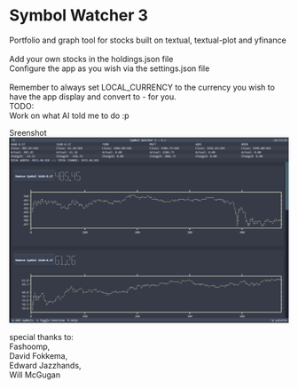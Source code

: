 # Symbol Watcher 3
Portfolio and graph tool for stocks built on textual, textual-plot and yfinance<br/>
<br/>
Add your own stocks in the holdings.json file <br/>
Configure the app as you wish via the settings.json file<br/>
<br/>
Remember to always set LOCAL_CURRENCY to the currency you wish to have the app display and convert to - for you.
<br/>
TODO:<br/>
Work on what AI told me to do :p

Sreenshot
![alt text](https://github.com/Vetulus-De-Suecicus/Symbol-Watcher-3/blob/main/Images/Screenshot.png)

special thanks to:<br/>
Fashoomp, <br/>
David Fokkema, <br/>
Edward Jazzhands, <br/>
Will McGugan<br/>
